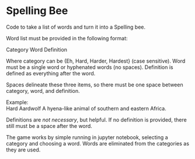 # Spelling Bee
 
Code to take a list of words and turn it into a Spelling bee.

Word list must be provided in the following format:

Category Word Definition

Where category can be {Eh, Hard, Harder, Hardest} (case sensitive). Word must be a single word or hyphenated words (no spaces). Definition is defined as everything after the word.

Spaces delineate these three items, so there must be one space between category, word, and definition.

Example:  
Hard Aardwolf A hyena-like animal of southern and eastern Africa.

Definitions are _not necessary_, but helpful. If no definition is provided, there still must be a space after the word.

The game works by simple running in jupyter notebook, selecting a category and choosing a word. Words are eliminated from the categories as they are used.
